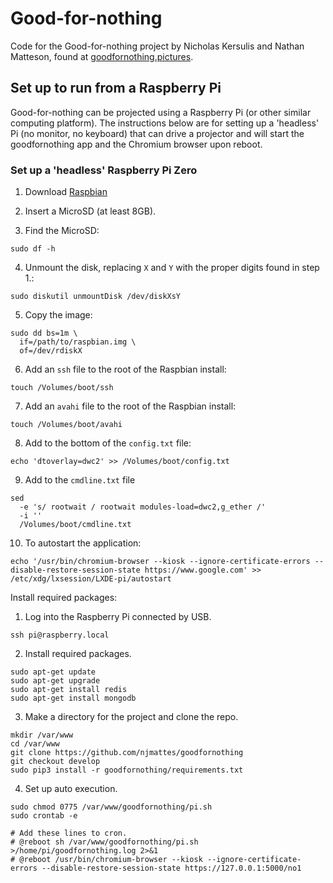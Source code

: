 # Good-for-nothing

Code for the Good-for-nothing project by Nicholas Kersulis and Nathan Matteson,
found at [goodfornothing.pictures](https://goodfornothing.pictures).

## Set up to run from a Raspberry Pi

Good-for-nothing can be projected using a Raspberry Pi (or other similar
computing platform). The instructions below are for setting up a
'headless' Pi (no monitor, no keyboard) that can drive a projector
and will start the goodfornothing app and the Chromium browser upon
reboot.

### Set up a 'headless' Raspberry Pi Zero

1. Download [Raspbian](https://www.raspberrypi.org/downloads/raspbian/)

2. Insert a MicroSD (at least 8GB).

3. Find the MicroSD:

```
sudo df -h
```

4. Unmount the disk, replacing `X` and `Y` with the proper digits
   found in step 1.:

```
sudo diskutil unmountDisk /dev/diskXsY
```

5. Copy the image:

```
sudo dd bs=1m \
  if=/path/to/raspbian.img \
  of=/dev/rdiskX
```

6. Add an `ssh` file to the root of the Raspbian install:

```
touch /Volumes/boot/ssh
```

7. Add an `avahi` file to the root of the Raspbian install:

```
touch /Volumes/boot/avahi
```

8. Add to the bottom of the `config.txt` file:

```
echo 'dtoverlay=dwc2' >> /Volumes/boot/config.txt
```

9. Add to the `cmdline.txt` file

```
sed
  -e 's/ rootwait / rootwait modules-load=dwc2,g_ether /'
  -i ''
  /Volumes/boot/cmdline.txt
```

10. To autostart the application:

```
echo '/usr/bin/chromium-browser --kiosk --ignore-certificate-errors --disable-restore-session-state https://www.google.com' >> /etc/xdg/lxsession/LXDE-pi/autostart
```

Install required packages:

1. Log into the Raspberry Pi connected by USB.

```
ssh pi@raspberry.local
```

2. Install required packages.

```
sudo apt-get update
sudo apt-get upgrade
sudo apt-get install redis
sudo apt-get install mongodb
```

3. Make a directory for the project and clone the repo.

```
mkdir /var/www
cd /var/www
git clone https://github.com/njmattes/goodfornothing
git checkout develop
sudo pip3 install -r goodfornothing/requirements.txt
```

4. Set up auto execution.

```
sudo chmod 0775 /var/www/goodfornothing/pi.sh
sudo crontab -e

# Add these lines to cron.
# @reboot sh /var/www/goodfornothing/pi.sh >/home/pi/goodfornothing.log 2>&1
# @reboot /usr/bin/chromium-browser --kiosk --ignore-certificate-errors --disable-restore-session-state https://127.0.0.1:5000/no1
```